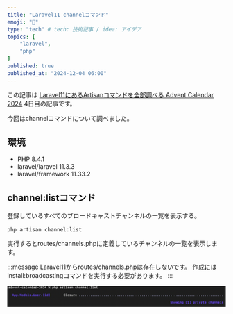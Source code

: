```yaml
---
title: "Laravel11 channelコマンド"
emoji: "📑"
type: "tech" # tech: 技術記事 / idea: アイデア
topics: [
    "laravel",
    "php"
]
published: true
published_at: "2024-12-04 06:00"
---
```


この記事は [Laravel11にあるArtisanコマンドを全部調べる Advent Calendar 2024](https://adventar.org/calendars/10674) 4日目の記事です。

今回はchannelコマンドについて調べました。

## 環境

- PHP 8.4.1
- laravel/laravel 11.3.3
- laravel/framework 11.33.2

## channel:listコマンド

登録しているすべてのブロードキャストチャンネルの一覧を表示する。

```
php artisan channel:list
```

実行するとroutes/channels.phpに定義しているチャンネルの一覧を表示します。

:::message
Laravel11からroutes/channels.phpは存在しないです。
作成にはinstall:broadcastingコマンドを実行する必要があります。
:::

![](/images/7e44411463604a/1.png)
